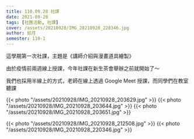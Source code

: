 ```yaml
---
title: 110.09.28 社課
date: 2021-09-28
tags: [社團活動, 社課]
cover: /assets/20210928/IMG_20210928_220346.jpg
author: 如月
semester: 110-1
---
```


這學期第一次社課，主題是《講師介紹與漫畫道具繪製》

由於疫情前兩週線上授課，今年社課在新生茶會舉辦之前就開始了〜

我們也採用半線上的方式，老師在線上透過 Google Meet 授課，而同學們在教室聽課

{{< photo "/assets/20210928/IMG_20210928_203629.jpg" >}} {{< photo "/assets/20210928/IMG_20210928_203644.jpg" >}}
{{< photo "/assets/20210928/IMG_20210928_203651.jpg" >}}

{{< photo "/assets/20210928/IMG_20210928_212508.jpg" >}} {{< photo "/assets/20210928/IMG_20210928_220346.jpg" >}}
